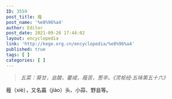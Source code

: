 ```yaml
---
ID: 3559
post_title: 薤
post_name: '%e8%96%a4'
author: Editor
post_date: 2021-09-26 17:44:02
layout: encyclopedia
link: 'http://kege.org.cn/encyclopedia/%e8%96%a4'
published: true
tags: [ ]
categories: [ ]
---
```

<blockquote><em>五菜：葵甘，韭酸，藿咸，薤苦，葱辛。《灵枢经·五味第五十六》</em></blockquote>
薤（xiè），又名藠（jiào）头、小蒜、野韭等。